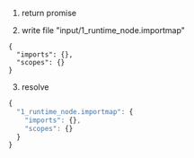 1. return promise

2. write file "input/1_runtime_node.importmap"
```importmap
{
  "imports": {},
  "scopes": {}
}
```

3. resolve
```js
{
  "1_runtime_node.importmap": {
    "imports": {},
    "scopes": {}
  }
}
```